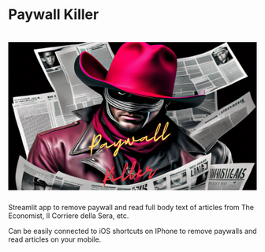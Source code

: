 # Paywall Killer
# <img src="Paywall_killer_banner.png" width="600" height="300" />

Streamlit app to remove paywall and read full body text of articles from The Economist, Il Corriere della Sera, etc.

Can be easily connected to iOS shortcuts on IPhone to remove paywalls and read articles on your mobile.

